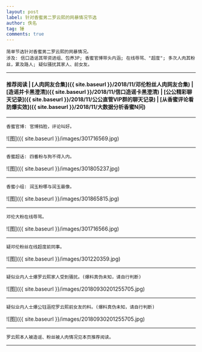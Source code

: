 ```yaml
---
layout: post
label: 针对香蜜男二罗云熙的网暴情况节选
author: 佚名
tag: 锤
comments: true
---
```


    简单节选针对香蜜男二罗云熙的网暴情况。
    涉及: 信口造谣其带资进组、包养3P; 香蜜官博带头内涵; 在线辱骂、"超度"; 多次人肉其粉丝，累及路人; 疑似骚扰其家人、前女友。

---

#### 推荐阅读 | [人肉网友合集]({{ site.baseurl }}/2018/11/邓伦粉丝人肉网友合集) | [造谣并卡黑澄清]({{ site.baseurl }}/2018/11/信口造谣卡黑澄清) | [公公精彩聊天记录]({{ site.baseurl }}/2018/11/公公直管VIP群的聊天记录)  | [从香蜜评论看防爆实效]({{ site.baseurl }}/2018/11/大数据分析香蜜N问) 

---


<a name="dxjjb"></a>

    香蜜官博: 官博挡脸，评论叫好。

![图]({{ site.baseurl }}/images/301716569.jpg)

---

    香蜜超话: 四番粉与狗不得入内。

![图]({{ site.baseurl }}/images/301805237.jpg)

---

    香蜜小组: 润玉粉哪与润玉最像。

![图]({{ site.baseurl }}/images/301865815.jpg)

---

    邓伦大粉在线辱骂。

![图]({{ site.baseurl }}/images/301716566.jpg)

---

    疑邓伦粉丝在线超度前同事。
    
![图]({{ site.baseurl }}/images/301220359.jpg)

---

    疑似业内人士爆罗云熙家人受到骚扰。(爆料真伪未知，请自行判断)
    
![图]({{ site.baseurl }}/images/20180930201255705.jpg)

---

    疑似业内人士爆公钰涵挖罗云熙前女友的料。(爆料真伪未知，请自行判断)
    
![图]({{ site.baseurl }}/images/20180930201255705.jpg)


---

    罗云熙本人被造谣、粉丝被人肉情况见本页推荐阅读。

---


